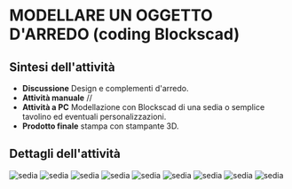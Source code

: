# MODELLARE UN OGGETTO D'ARREDO (coding Blockscad)

## Sintesi dell'attività
- **Discussione** Design e complementi d'arredo.
- **Attività manuale** //
- **Attività a PC** Modellazione con Blockscad di una sedia o semplice tavolino ed eventuali personalizzazioni.
- **Prodotto finale** stampa con stampante 3D.

## Dettagli dell'attività
![sedia](scad01_sedia.jpg)
![sedia](scad02_sedia.jpg)
![sedia](scad03_sedia.jpg)
![sedia](scad04_sedia.jpg)
![sedia](scad05_sedia.jpg)
![sedia](scad06_sedia.jpg)
![sedia](scad07_sedia.jpg)
![sedia](scad08_sedia.jpg)
![sedia](scad09_sedia.jpg)